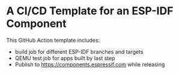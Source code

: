# A CI/CD Template for an ESP-IDF Component

This GitHub Action template includes:

- build job for different ESP-IDF branches and targets
- QEMU test job for apps built by last step
- Publish to https://components.espressif.com while releasing
